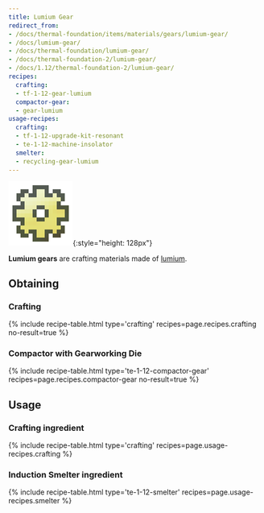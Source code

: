 ```yaml
---
title: Lumium Gear
redirect_from:
- /docs/thermal-foundation/items/materials/gears/lumium-gear/
- /docs/lumium-gear/
- /docs/thermal-foundation/lumium-gear/
- /docs/thermal-foundation-2/lumium-gear/
- /docs/1.12/thermal-foundation-2/lumium-gear/
recipes:
  crafting:
  - tf-1-12-gear-lumium
  compactor-gear:
  - gear-lumium
usage-recipes:
  crafting:
  - tf-1-12-upgrade-kit-resonant
  - te-1-12-machine-insolator
  smelter:
  - recycling-gear-lumium
---
```


![Lumium gear](/assets/images/thermal-foundation-2/gear-lumium.png){:style="height: 128px"}


**Lumium gears** are crafting materials made of [lumium](/docs/1.12/thermal-foundation/lumium-ingot/).


Obtaining
---------

### Crafting
{% include recipe-table.html type='crafting' recipes=page.recipes.crafting no-result=true %}

### Compactor with Gearworking Die
{% include recipe-table.html type='te-1-12-compactor-gear' recipes=page.recipes.compactor-gear no-result=true %}


Usage
-----

### Crafting ingredient
{% include recipe-table.html type='crafting' recipes=page.usage-recipes.crafting %}

### Induction Smelter ingredient
{% include recipe-table.html type='te-1-12-smelter' recipes=page.usage-recipes.smelter %}
